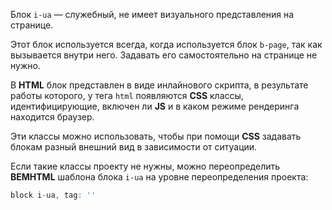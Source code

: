 Блок `i-ua` — служебный, не имеет визуального представления на странице.

Этот блок используется всегда, когда используется блок `b-page`, так как вызывается
внутри него. Задавать его самостоятельно на странице не нужно.

В **HTML** блок представлен в виде инлайнового скрипта, в результате работы которого,
у тега `html` появляются **CSS** классы, идентифицирующие, включен ли **JS** и в
каком режиме рендеринга находится браузер.

Эти классы можно использовать, чтобы при помощи **CSS** задавать блокам разный
внешний вид в зависимости от ситуации.

Если такие классы проекту не нужны, можно переопределить **BEMHTML** шаблона блока `i-ua`
на уровне переопределения проекта:

```js
block i-ua, tag: ''
```
